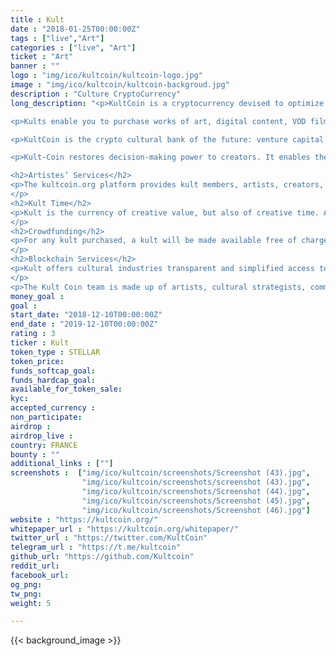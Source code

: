 ```yaml
---
title : Kult
date : "2018-01-25T00:00:00Z"
tags : ["live","Art"]
categories : ["live", "Art"]
ticket : "Art"
banner : ""
logo : "img/ico/kultcoin/kultcoin-logo.jpg"
image : "img/ico/kultcoin/kultcoin-backgroud.jpg"
description : "Culture CryptoCurrency"
long_description: "<p>KultCoin is a cryptocurrency devised to optimize commercial exchanges in the cultural economy.</p>

<p>Kults enable you to purchase works of art, digital content, VOD films, music streaming, books, movie or theater tickets…</p>

<p>KultCoin is the crypto cultural bank of the future: venture capital to support creative and cultural development.</p>

<p>Kult-Coin restores decision-making power to creators. It enables them to reclaim their role as vital protagonists in the cultural economy.</p>

<h2>Artistes’ Services</h2>
<p>The kultcoin.org platform provides kult members, artists, creators, craftspeople, cultural agents with an account, payment methods, credit cards such as Visa or MasterCard and the option of trading with crypto currencies.
</p>
<h2>Kult Time</h2>
<p>Kult is the currency of creative value, but also of creative time. At the outset, a kult represents an hour of artistic work. The goal is to enhance the creative time of all artists. Because all creators are equal to the kult whatever the value or public recognition of the work created during « kult time ».
</p>
<h2>Crowdfunding</h2>
<p>For any kult purchased, a kult will be made available free of charge to artists and cultural representatives. Any investor in the kult project will therefore be a sponsor because by buying a Kult, he or she finances the share that goes to the artists and cultural agents.
</p>
<h2>Blockchain Services</h2>
<p>Kult offers cultural industries transparent and simplified access to the blockchain. It will also provide smart contracts drawn up to certify the authenticity of works of art, ensure copyright distribution, establish contracts for movie co-productions, music rights, etc.
</p>
<p>The Kult Coin team is made up of artists, cultural strategists, communicators, developers, creators from a wide variety of backgrounds and experiences, all of whom possess thorough knowledge of cultural sectors and know how to address current issues and needs.</p>"
money_goal : 
goal : 
start_date: "2018-12-10T00:00:00Z"
end_date : "2019-12-10T00:00:00Z"
rating : 3
ticker : Kult
token_type : STELLAR
token_price: 
funds_softcap_goal:  
funds_hardcap_goal:  
available_for_token_sale:
kyc:  
accepted_currency :  
non_participate:  
airdrop :
airdrop_live :
country: FRANCE
bounty : ""
additional_links : [""]
screenshots :  ["img/ico/kultcoin/screenshots/Screenshot (43).jpg",
                "img/ico/kultcoin/screenshots/screenshot (43).jpg",
                "img/ico/kultcoin/screenshots/Screenshot (44).jpg",
                "img/ico/kultcoin/screenshots/Screenshot (45).jpg",
                "img/ico/kultcoin/screenshots/Screenshot (46).jpg"]
website : "https://kultcoin.org/"
whitepaper_url : "https://kultcoin.org/whitepaper/"
twitter_url : "https://twitter.com/KultCoin"
telegram_url : "https://t.me/kultcoin"
github_url: "https://github.com/Kultcoin"
reddit_url: 
facebook_url:
og_png: 
tw_png: 
weight: 5

---
```



{{< background_image >}}
